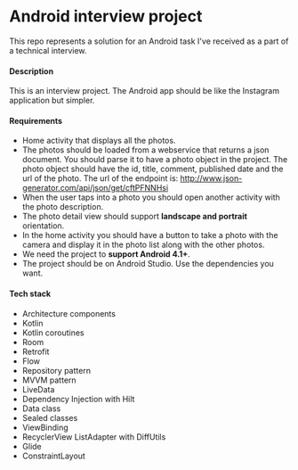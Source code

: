 # Android interview project
This repo represents a solution for an Android task I've received as a part of a technical interview.

#### Description
This is an interview project. The Android app should be like the Instagram
application but simpler.

#### Requirements
- Home activity that displays all the photos.
- The photos should be loaded from a webservice that returns a json
document. You should parse it to have a photo object in the project. The
photo object should have the id, title, comment, published date and the
url of the photo. The url of the endpoint is:
http://www.json-generator.com/api/json/get/cftPFNNHsi
- When the user taps into a photo you should open another activity with
the photo description.
- The photo detail view should support **landscape and portrait** orientation.
- In the home activity you should have a button to take a photo with the
camera and display it in the photo list along with the other photos.
- We need the project to **support Android 4.1+**.
- The project should be on Android Studio. Use the dependencies you
want.

#### Tech stack
- Architecture components
- Kotlin
- Kotlin coroutines
- Room
- Retrofit
- Flow
- Repository pattern
- MVVM pattern
- LiveData
- Dependency Injection with Hilt
- Data class
- Sealed classes
- ViewBinding
- RecyclerView ListAdapter with DiffUtils
- Glide
- ConstraintLayout
